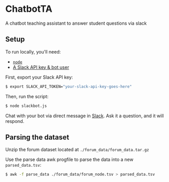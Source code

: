 ChatbotTA
===

A chatbot teaching assistant to answer student questions via slack

Setup
---

To run locally, you'll need:
  - [`node`](https://nodejs.org/en/)
  - [A Slack API key & bot user](https://api.slack.com/bot-users)

First, export your Slack API key:

```sh
$ export SLACK_API_TOKEN="your-slack-api-key-goes-here"
```

Then, run the script:

```sh
$ node slackbot.js
```

Chat with your bot via direct message in [Slack](https://slack.com/).  Ask it a question, and it will respond.

Parsing the dataset
---

Unzip the forum dataset located at `./forum_data/forum_data.tar.gz`

Use the parse data awk progfile to parse the data into a new `parsed_data.tsv`:

```sh
$ awk -f parse_data ./forum_data/forum_node.tsv > parsed_data.tsv
```

